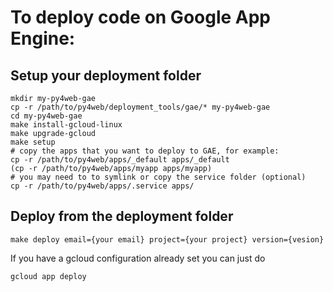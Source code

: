 # To deploy code on Google App Engine:

## Setup your deployment folder

```
mkdir my-py4web-gae
cp -r /path/to/py4web/deployment_tools/gae/* my-py4web-gae
cd my-py4web-gae
make install-gcloud-linux
make upgrade-gcloud
make setup
# copy the apps that you want to deploy to GAE, for example:
cp -r /path/to/py4web/apps/_default apps/_default
(cp -r /path/to/py4web/apps/myapp apps/myapp)
# you may need to to symlink or copy the service folder (optional)
cp -r /path/to/py4web/apps/.service apps/
```

## Deploy from the deployment folder

```
make deploy email={your email} project={your project} version={vesion}
```

If you have a gcloud configuration already set you can just do

```
gcloud app deploy
```
